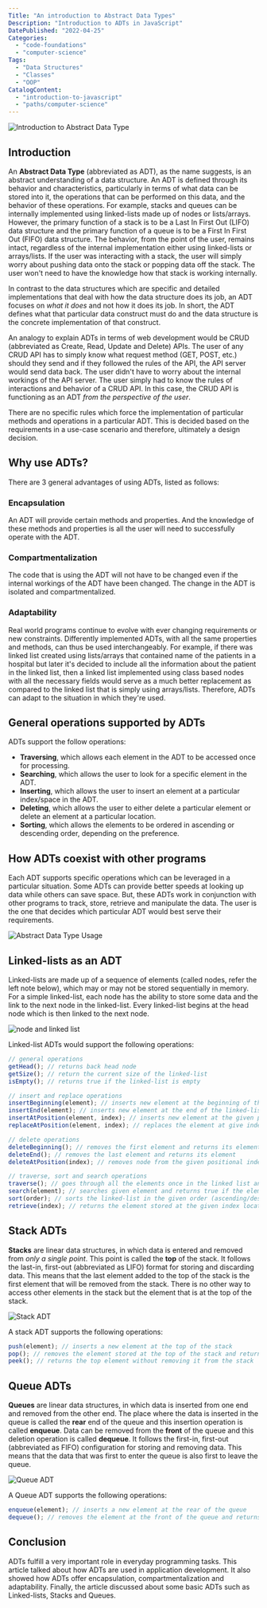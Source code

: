 ```yaml
---
Title: "An introduction to Abstract Data Types"
Description: "Introduction to ADTs in JavaScript"
DatePublished: "2022-04-25"
Categories:
  - "code-foundations"
  - "computer-science"
Tags:
  - "Data Structures"
  - "Classes"
  - "OOP"
CatalogContent:
  - "introduction-to-javascript"
  - "paths/computer-science"
---
```


![Introduction to Abstract Data Type](./adt.png)

## Introduction

An **Abstract Data Type** (abbreviated as ADT), as the name suggests, is an abstract understanding of a data structure. An ADT is defined through its behavior and characteristics, particularly in terms of what data can be stored into it, the operations that can be performed on this data, and the behavior of these operations. For example, stacks and queues can be internally implemented using linked-lists made up of nodes or lists/arrays. However, the primary function of a stack is to be a Last In First Out (LIFO) data structure and the primary function of a queue is to be a First In First Out (FIFO) data structure. The behavior, from the point of the user, remains intact, regardless of the internal implementation either using linked-lists or arrays/lists. If the user was interacting with a stack, the user will simply worry about pushing data onto the stack or popping data off the stack. The user won't need to have the knowledge how that stack is working internally.

In contrast to the data structures which are specific and detailed implementations that deal with how the data structure does its job, an ADT focuses on _what it does_ and not how it does its job. In short, the ADT defines what that particular data construct must do and the data structure is the concrete implementation of that construct.

An analogy to explain ADTs in terms of web development would be CRUD (abbreviated as Create, Read, Update and Delete) APIs. The user of any CRUD API has to simply know what request method (GET, POST, etc.) should they send and if they followed the rules of the API, the API server would send data back. The user didn't have to worry about the internal workings of the API server. The user simply had to know the rules of interactions and behavior of a CRUD API. In this case, the CRUD API is functioning as an ADT _from the perspective of the user_.

There are no specific rules which force the implementation of particular methods and operations in a particular ADT. This is decided based on the requirements in a use-case scenario and therefore, ultimately a design decision.

## Why use ADTs?

There are 3 general advantages of using ADTs, listed as follows:

### Encapsulation

An ADT will provide certain methods and properties. And the knowledge of these methods and properties is all the user will need to successfully operate with the ADT.

### Compartmentalization

The code that is using the ADT will not have to be changed even if the internal workings of the ADT have been changed. The change in the ADT is isolated and compartmentalized.

### Adaptability

Real world programs continue to evolve with ever changing requirements or new constraints. Differently implemented ADTs, with all the same properties and methods, can thus be used interchangeably. For example, if there was linked list created using lists/arrays that contained name of the patients in a hospital but later it's decided to include all the information about the patient in the linked list, then a linked list implemented using class based nodes with all the necessary fields would serve as a much better replacement as compared to the linked list that is simply using arrays/lists. Therefore, ADTs can adapt to the situation in which they're used.

## General operations supported by ADTs

ADTs support the follow operations:

- **Traversing**, which allows each element in the ADT to be accessed once for processing.
- **Searching**, which allows the user to look for a specific element in the ADT.
- **Inserting**, which allows the user to insert an element at a particular index/space in the ADT.
- **Deleting**, which allows the user to either delete a particular element or delete an element at a particular location.
- **Sorting**, which allows the elements to be ordered in ascending or descending order, depending on the preference.

## How ADTs coexist with other programs

Each ADT supports specific operations which can be leveraged in a particular situation. Some ADTs can provide better speeds at looking up data while others can save space. But, these ADTs work in conjunction with other programs to track, store, retrieve and manipulate the data. The user is the one that decides which particular ADT would best serve their requirements.

![Abstract Data Type Usage](./abstract-data-type-usage.png)

## Linked-lists as an ADT

Linked-lists are made up of a sequence of elements (called nodes, refer the left note below), which may or may not be stored sequentially in memory. For a simple linked-list, each node has the ability to store some data and the link to the next node in the linked-list. Every linked-list begins at the head node which is then linked to the next node.

![node and linked list](./node-linked-list.png)

Linked-list ADTs would support the following operations:

```js
// general operations
getHead(); // returns back head node
getSize(); // return the current size of the linked-list
isEmpty(); // returns true if the linked-list is empty

// insert and replace operations
insertBeginning(element); // inserts new element at the beginning of the linked-list
insertEnd(element); // inserts new element at the end of the linked-list
insertAtPosition(element, index); // inserts new element at the given positional index
replaceAtPosition(element, index); // replaces the element at give index with the new element

// delete operations
deleteBeginning(); // removes the first element and returns its element
deleteEnd(); // removes the last element and returns its element
deleteAtPosition(index); // removes node from the given positional index and returns its element

// traverse, sort and search operations
traverse(); // goes through all the elements once in the linked list and prints them
search(element); // searches given element and returns true if the element is found in linked-list
sort(order); // sorts the linked-list in the given order (ascending/descending)
retrieve(index); // returns the element stored at the given index location
```

## Stack ADTs

**Stacks** are linear data structures, in which data is entered and removed from _only a single point_. This point is called the **top** of the stack. It follows the last-in, first-out (abbreviated as LIFO) format for storing and discarding data. This means that the last element added to the top of the stack is the first element that will be removed from the stack. There is no other way to access other elements in the stack but the element that is at the top of the stack.

![Stack ADT](./stack-adt.png)

A stack ADT supports the following operations:

```js
push(element); // inserts a new element at the top of the stack
pop(); // removes the element stored at the top of the stack and returns it
peek(); // returns the top element without removing it from the stack
```

## Queue ADTs

**Queues** are linear data structures, in which data is inserted from one end and removed from the other end. The place where the data is inserted in the queue is called the **rear** end of the queue and this insertion operation is called **enqueue**. Data can be removed from the **front** of the queue and this deletion operation is called **dequeue**. It follows the first-in, first-out (abbreviated as FIFO) configuration for storing and removing data. This means that the data that was first to enter the queue is also first to leave the queue.

![Queue ADT](./queue-adt.png)

A Queue ADT supports the following operations:

```js
enqueue(element); // inserts a new element at the rear of the queue
dequeue(); // removes the element at the front of the queue and returns it
```

## Conclusion

ADTs fulfill a very important role in everyday programming tasks. This article talked about how ADTs are used in application development. It also showed how ADTs offer encapsulation, compartmentalization and adaptability. Finally, the article discussed about some basic ADTs such as Linked-lists, Stacks and Queues.
